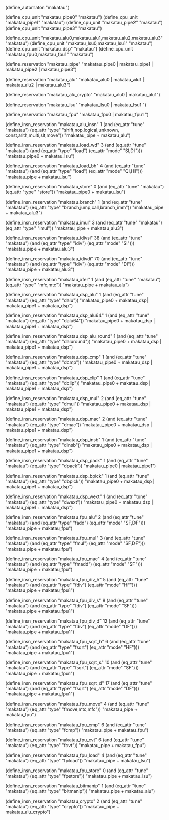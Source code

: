 (define_automaton "makatau")

(define_cpu_unit "makatau_pipe0" "makatau")
(define_cpu_unit "makatau_pipe1" "makatau")
(define_cpu_unit "makatau_pipe2" "makatau")
(define_cpu_unit "makatau_pipe3" "makatau")

(define_cpu_unit "makatau_alu0,makatau_alu1,makatau_alu2,makatau_alu3" "makatau")
(define_cpu_unit "makatau_lsu0,makatau_lsu1" "makatau")
(define_cpu_unit "makatau_dsp" "makatau")
(define_cpu_unit "makatau_fpu0,makatau_fpu1" "makatau")

(define_reservation "makatau_pipe"
 "makatau_pipe0 | makatau_pipe1 | makatau_pipe2 | makatau_pipe3")

(define_reservation "makatau_alu"
 "makatau_alu0 | makatau_alu1 | makatau_alu2 | makatau_alu3")
 
(define_reservation "makatau_alu_crypto"
 "makatau_alu0 | makatau_alu1")

(define_reservation "makatau_lsu"
 "makatau_lsu0 | makatau_lsu1 ")

(define_reservation "makatau_fpu"
 "makatau_fpu0 | makatau_fpu1 ")

(define_insn_reservation "makatau_alu_insn" 1
  (and (eq_attr "tune" "makatau")
       (eq_attr "type" "shift,nop,logical,unknown,
                        const,arith,multi,slt,move"))
  "makatau_pipe + makatau_alu")

(define_insn_reservation "makatau_load_wd" 3
  (and (eq_attr "tune" "makatau")
       (and (eq_attr "type" "load")
            (eq_attr "mode" "SI,DI")))
  "makatau_pipe0 + makatau_lsu")

(define_insn_reservation "makatau_load_bh" 4
  (and (eq_attr "tune" "makatau")
       (and (eq_attr "type" "load")
            (eq_attr "mode" "QI,HI")))
  "makatau_pipe + makatau_lsu")

(define_insn_reservation "makatau_store" 0
  (and (eq_attr "tune" "makatau")
       (eq_attr "type" "store"))
  "makatau_pipe0 + makatau_lsu")

(define_insn_reservation "makatau_branch" 1
  (and (eq_attr "tune" "makatau")
       (eq_attr "type" "branch,jump,call,branch_imm"))
  "makatau_pipe + makatau_alu3")

(define_insn_reservation "makatau_imul" 3
  (and (eq_attr "tune" "makatau")
       (eq_attr "type" "imul"))
  "makatau_pipe + makatau_alu3")

(define_insn_reservation "makatau_idivsi" 38
  (and (eq_attr "tune" "makatau")
       (and (eq_attr "type" "idiv")
            (eq_attr "mode" "SI")))
  "makatau_pipe + makatau_alu3")

(define_insn_reservation "makatau_idivdi" 70
  (and (eq_attr "tune" "makatau")
       (and (eq_attr "type" "idiv")
            (eq_attr "mode" "DI")))
  "makatau_pipe + makatau_alu3")

(define_insn_reservation "makatau_xfer" 1
  (and (eq_attr "tune" "makatau")
       (eq_attr "type" "mfc,mtc"))
  "makatau_pipe + makatau_alu")

(define_insn_reservation "makatau_dsp_alu" 1
  (and (eq_attr "tune" "makatau")
       (eq_attr "type" "dalu"))
  "makatau_pipe0 + makatau_dsp| makatau_pipe1 + makatau_dsp")

(define_insn_reservation "makatau_dsp_alu64" 1
  (and (eq_attr "tune" "makatau")
       (eq_attr "type" "dalu64"))
  "makatau_pipe0 + makatau_dsp | makatau_pipe1 + makatau_dsp")

(define_insn_reservation "makatau_dsp_alu_round" 1
  (and (eq_attr "tune" "makatau")
       (eq_attr "type" "daluround"))
  "makatau_pipe0 + makatau_dsp | makatau_pipe1 + makatau_dsp")

(define_insn_reservation "makatau_dsp_cmp" 1
  (and (eq_attr "tune" "makatau")
       (eq_attr "type" "dcmp"))
  "makatau_pipe0 + makatau_dsp | makatau_pipe1 + makatau_dsp")

(define_insn_reservation "makatau_dsp_clip" 1
  (and (eq_attr "tune" "makatau")
       (eq_attr "type" "dclip"))
  "makatau_pipe0 + makatau_dsp | makatau_pipe1 + makatau_dsp")

(define_insn_reservation "makatau_dsp_mul" 2
  (and (eq_attr "tune" "makatau")
       (eq_attr "type" "dmul"))
  "makatau_pipe0 + makatau_dsp | makatau_pipe1 + makatau_dsp")

(define_insn_reservation "makatau_dsp_mac" 2
  (and (eq_attr "tune" "makatau")
       (eq_attr "type" "dmac"))
  "makatau_pipe0 + makatau_dsp | makatau_pipe1 + makatau_dsp")

(define_insn_reservation "makatau_dsp_insb" 1
  (and (eq_attr "tune" "makatau")
       (eq_attr "type" "dinsb"))
  "makatau_pipe0 + makatau_dsp | makatau_pipe1 + makatau_dsp")

(define_insn_reservation "makatau_dsp_pack" 1
  (and (eq_attr "tune" "makatau")
       (eq_attr "type" "dpack"))
  "makatau_pipe0 | makatau_pipe1")

(define_insn_reservation "makatau_dsp_bpick" 1
  (and (eq_attr "tune" "makatau")
       (eq_attr "type" "dbpick"))
  "makatau_pipe0 + makatau_dsp | makatau_pipe1 + makatau_dsp")

(define_insn_reservation "makatau_dsp_wext" 1
  (and (eq_attr "tune" "makatau")
       (eq_attr "type" "dwext"))
  "makatau_pipe0 + makatau_dsp | makatau_pipe1 + makatau_dsp")

(define_insn_reservation "makatau_fpu_alu" 2
  (and (eq_attr "tune" "makatau")
       (and (eq_attr "type" "fadd")
            (eq_attr "mode" "SF,DF")))
  "makatau_pipe + makatau_fpu")

(define_insn_reservation "makatau_fpu_mul" 3
  (and (eq_attr "tune" "makatau")
       (and (eq_attr "type" "fmul")
            (eq_attr "mode" "SF,DF")))
  "makatau_pipe + makatau_fpu")

(define_insn_reservation "makatau_fpu_mac" 4
  (and (eq_attr "tune" "makatau")
       (and (eq_attr "type" "fmadd")
            (eq_attr "mode" "SF")))
  "makatau_pipe + makatau_fpu")

(define_insn_reservation "makatau_fpu_div_h" 5
  (and (eq_attr "tune" "makatau")
       (and (eq_attr "type" "fdiv")
            (eq_attr "mode" "HF")))
  "makatau_pipe + makatau_fpu1")

(define_insn_reservation "makatau_fpu_div_s" 8
  (and (eq_attr "tune" "makatau")
       (and (eq_attr "type" "fdiv")
            (eq_attr "mode" "SF")))
  "makatau_pipe + makatau_fpu1")

(define_insn_reservation "makatau_fpu_div_d" 12
  (and (eq_attr "tune" "makatau")
       (and (eq_attr "type" "fdiv")
            (eq_attr "mode" "DF")))
  "makatau_pipe + makatau_fpu1")
  
(define_insn_reservation "makatau_fpu_sqrt_h" 6
  (and (eq_attr "tune" "makatau")
       (and (eq_attr "type" "fsqrt")
            (eq_attr "mode" "HF")))
  "makatau_pipe + makatau_fpu1")

(define_insn_reservation "makatau_fpu_sqrt_s" 10
  (and (eq_attr "tune" "makatau")
       (and (eq_attr "type" "fsqrt")
            (eq_attr "mode" "SF")))
  "makatau_pipe + makatau_fpu1")

(define_insn_reservation "makatau_fpu_sqrt_d" 17
  (and (eq_attr "tune" "makatau")
       (and (eq_attr "type" "fsqrt")
            (eq_attr "mode" "DF")))
  "makatau_pipe + makatau_fpu1")

(define_insn_reservation "makatau_fpu_move" 4
  (and (eq_attr "tune" "makatau")
       (eq_attr "type" "fmove,mtc,mfc"))
  "makatau_pipe + makatau_fpu")

(define_insn_reservation "makatau_fpu_cmp" 6
  (and (eq_attr "tune" "makatau")
       (eq_attr "type" "fcmp"))
  "makatau_pipe + makatau_fpu")

(define_insn_reservation "makatau_fpu_cvt" 6
  (and (eq_attr "tune" "makatau")
       (eq_attr "type" "fcvt"))
  "makatau_pipe + makatau_fpu")

(define_insn_reservation "makatau_fpu_load" 4
  (and (eq_attr "tune" "makatau")
       (eq_attr "type" "fpload"))
  "makatau_pipe + makatau_lsu")

(define_insn_reservation "makatau_fpu_store" 0
  (and (eq_attr "tune" "makatau")
       (eq_attr "type" "fpstore"))
  "makatau_pipe + makatau_lsu")

(define_insn_reservation "makatau_bitmanip" 1
  (and (eq_attr "tune" "makatau")
       (eq_attr "type" "bitmanip"))
  "makatau_pipe + makatau_alu")

(define_insn_reservation "makatau_crypto" 2
  (and (eq_attr "tune" "makatau")
       (eq_attr "type" "crypto"))
  "makatau_pipe + makatau_alu_crypto")
